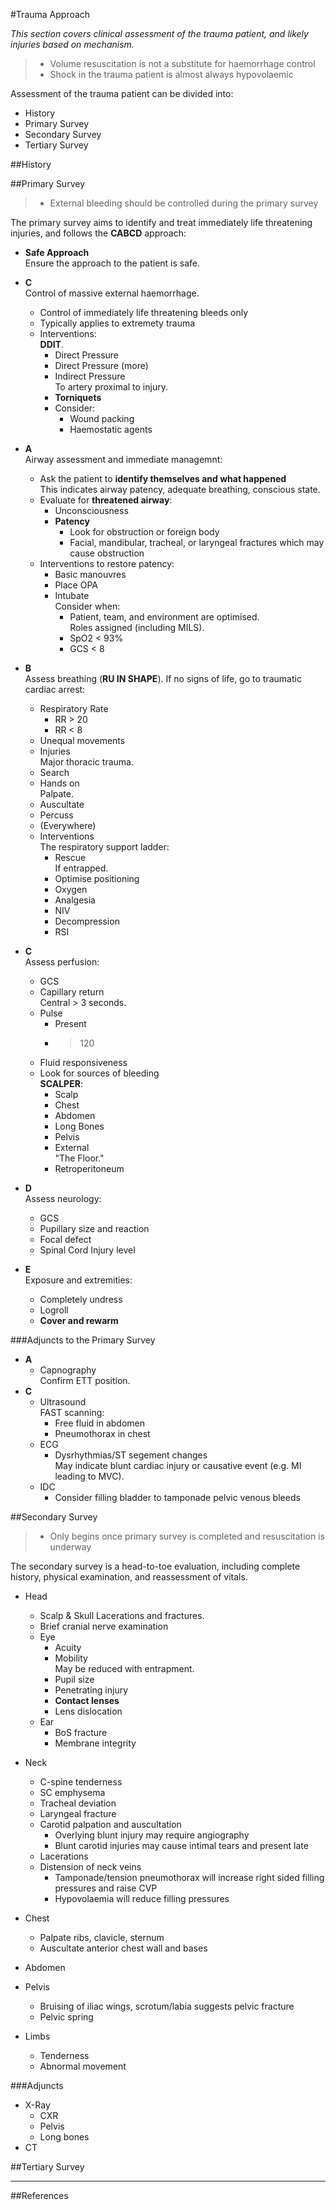 #Trauma Approach

*This section covers clinical assessment of the trauma patient, and likely injuries based on mechanism.*

>* Volume resuscitation is not a substitute for haemorrhage control
>* Shock in the trauma patient is almost always hypovolaemic

Assessment of the trauma patient can be divided into:
* History
* Primary Survey
* Secondary Survey
* Tertiary Survey

##History


##Primary Survey
>* External bleeding should be controlled during the primary survey

The primary survey aims to identify and treat immediately life threatening injuries, and follows the **CABCD** approach:
* **Safe Approach**  
Ensure the approach to the patient is safe.
* **C**  
Control of massive external haemorrhage.
	* Control of immediately life threatening bleeds only
	* Typically applies to extremety trauma  
	* Interventions:  
	**DDIT**.
		* Direct Pressure
		* Direct Pressure (more)
		* Indirect Pressure  
		To artery proximal to injury.
		* **Torniquets**
		* Consider:
			* Wound packing
			* Haemostatic agents


* **A**  
Airway assessment and immediate managemnt:
	* Ask the patient to **identify themselves and what happened**  
	This indicates airway patency, adequate breathing, conscious state.
	* Evaluate for **threatened airway**:
		* Unconsciousness
		* **Patency**
			* Look for obstruction or foreign body
			* Facial, mandibular, tracheal, or laryngeal fractures which may cause obstruction
	* Interventions to restore patency:
		* Basic manouvres
		* Place OPA
		* Intubate  
		Consider when:
			* Patient, team, and environment are optimised.  
			Roles assigned (including MILS).
			* SpO2 < 93%
			* GCS < 8


* **B**  
Assess breathing (**RU IN SHAPE**). If no signs of life, go to traumatic cardiac arrest:
	* Respiratory Rate
		* RR > 20
		* RR < 8
	* Unequal movements
	* Injuries  
	Major thoracic trauma.
	* Search
	* Hands on  
	Palpate.
	* Auscultate
	* Percuss
	* (Everywhere)
	* Interventions  
	The respiratory support ladder:
		* Rescue  
		If entrapped.
		* Optimise positioning
		* Oxygen
		* Analgesia
		* NIV
		* Decompression
		* RSI

* **C**  
Assess perfusion:
	* GCS
	* Capillary return  
	Central > 3 seconds.
	* Pulse  
		* Present
		* > 120
	* Fluid responsiveness
	* Look for sources of bleeding  
	**SCALPER**:
		* Scalp
		* Chest
		* Abdomen
		* Long Bones
		* Pelvis
		* External  
		"The Floor."
		* Retroperitoneum


* **D**  
Assess neurology:
	* GCS
	* Pupillary size and reaction
	* Focal defect
	* Spinal Cord Injury level


* **E**  
Exposure and extremities:
	* Completely undress
	* Logroll
	* **Cover and rewarm**

###Adjuncts to the Primary Survey
* **A**
	* Capnography  
	Confirm ETT position.
* **C**
	* Ultrasound  
	FAST scanning:
		* Free fluid in abdomen
		* Pneumothorax in chest
	* ECG
		* Dysrhythmias/ST segement changes  
		May indicate blunt cardiac injury or causative event (e.g. MI leading to MVC).
	* IDC
		* Consider filling bladder to tamponade pelvic venous bleeds 

##Secondary Survey
> * Only begins once primary survey is completed and resuscitation is underway

The secondary survey is a head-to-toe evaluation, including complete history, physical examination, and reassessment of vitals.

* Head
	* Scalp & Skull
	Lacerations and fractures.
	* Brief cranial nerve examination
	* Eye
		* Acuity
		* Mobility  
		May be reduced with entrapment.
		* Pupil size
		* Penetrating injury
		* **Contact lenses**
		* Lens dislocation
	* Ear
		* BoS fracture
		* Membrane integrity


* Neck
	* C-spine tenderness
	* SC emphysema
	* Tracheal deviation
	* Laryngeal fracture
	* Carotid palpation and auscultation
		* Overlying blunt injury may require angiography
		* Blunt carotid injuries may cause intimal tears and present late
	* Lacerations
	* Distension of neck veins
		* Tamponade/tension pneumothorax will increase right sided filling pressures and raise CVP
		* Hypovolaemia will reduce filling pressures


* Chest
	* Palpate ribs, clavicle, sternum
	* Auscultate anterior chest wall and bases


* Abdomen


* Pelvis
	* Bruising of iliac wings, scrotum/labia suggests pelvic fracture
	* Pelvic spring


* Limbs
	* Tenderness
	* Abnormal movement

###Adjuncts
* X-Ray
	* CXR
	* Pelvis
	* Long bones
* CT


##Tertiary Survey





---
##References